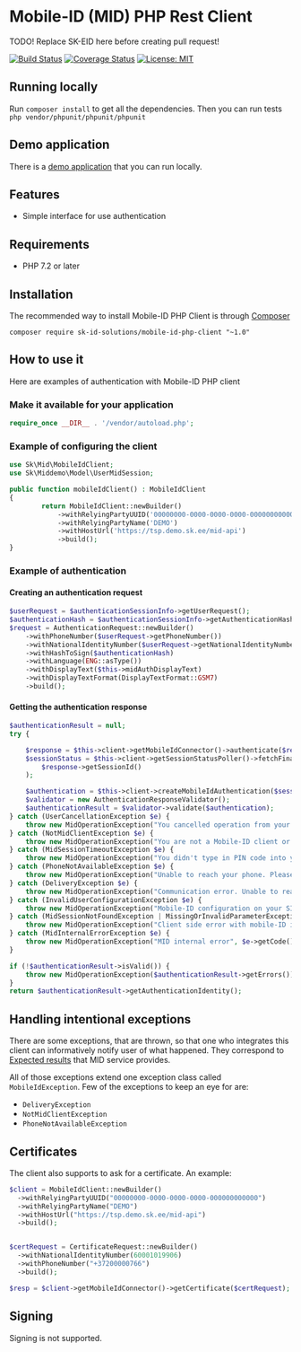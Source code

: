 # Mobile-ID (MID) PHP Rest Client


TODO! Replace SK-EID here before creating pull request!

[![Build Status](https://api.travis-ci.org/mikk125/mid-rest-php-client.svg?branch=master)](https://travis-ci.org/mikk125/mid-rest-php-client)
[![Coverage Status](https://img.shields.io/codecov/c/github/mikk125/mid-rest-php-client.svg)](https://codecov.io/gh/mikk125/mid-rest-php-client)
[![License: MIT](https://img.shields.io/github/license/mashape/apistatus.svg)](https://opensource.org/licenses/MIT)

## Running locally

Run `composer install` to get all the dependencies.
Then you can run tests `php vendor/phpunit/phpunit/phpunit`

## Demo application 

There is a [demo application](https://github.com/SK-EID/mid-rest-php-demo) that you can run locally. 

## Features

* Simple interface for use authentication

 ## Requirements
 
 * PHP 7.2 or later
 
 ## Installation
 
 The recommended way to install Mobile-ID PHP Client is through [Composer](https://getcomposer.org/)
 
 ```
 composer require sk-id-solutions/mobile-id-php-client "~1.0"
 ```
 
## How to use it

Here are examples of authentication with Mobile-ID PHP client

### Make it available for your application

``` PHP
require_once __DIR__ . '/vendor/autoload.php';
```

### Example of configuring the client

``` PHP
use Sk\Mid\MobileIdClient;
use Sk\Middemo\Model\UserMidSession;

public function mobileIdClient() : MobileIdClient
{
        return MobileIdClient::newBuilder()
            ->withRelyingPartyUUID('00000000-0000-0000-0000-000000000000')
            ->withRelyingPartyName('DEMO')
            ->withHostUrl('https://tsp.demo.sk.ee/mid-api')
            ->build();
}
```

### Example of authentication

#### Creating an authentication request

``` PHP
$userRequest = $authenticationSessionInfo->getUserRequest();
$authenticationHash = $authenticationSessionInfo->getAuthenticationHash();
$request = AuthenticationRequest::newBuilder()
    ->withPhoneNumber($userRequest->getPhoneNumber())
    ->withNationalIdentityNumber($userRequest->getNationalIdentityNumber())
    ->withHashToSign($authenticationHash)
    ->withLanguage(ENG::asType())
    ->withDisplayText($this->midAuthDisplayText)
    ->withDisplayTextFormat(DisplayTextFormat::GSM7)
    ->build();
```

#### Getting the authentication response

``` PHP
$authenticationResult = null;
try {

    $response = $this->client->getMobileIdConnector()->authenticate($request);
    $sessionStatus = $this->client->getSessionStatusPoller()->fetchFinalSessionStatus(
        $response->getSessionId()
    );

    $authentication = $this->client->createMobileIdAuthentication($sessionStatus, $authenticationHash);
    $validator = new AuthenticationResponseValidator();
    $authenticationResult = $validator->validate($authentication);
} catch (UserCancellationException $e) {
    throw new MidOperationException("You cancelled operation from your phone.");
} catch (NotMidClientException $e) {
    throw new MidOperationException("You are not a Mobile-ID client or your Mobile-ID certificates are revoked. Please contact your mobile operator.");
} catch (MidSessionTimeoutException $e) {
    throw new MidOperationException("You didn't type in PIN code into your phone or there was a communication error.");
} catch (PhoneNotAvailableException $e) {
    throw new MidOperationException("Unable to reach your phone. Please make sure your phone has mobile coverage.");
} catch (DeliveryException $e) {
    throw new MidOperationException("Communication error. Unable to reach your phone.");
} catch (InvalidUserConfigurationException $e) {
    throw new MidOperationException("Mobile-ID configuration on your SIM card differs from what is configured on service provider's side. Please contact your mobile operator.");
} catch (MidSessionNotFoundException | MissingOrInvalidParameterException | UnauthorizedException $e) {
    throw new MidOperationException("Client side error with mobile-ID integration.", $e->getCode());
} catch (MidInternalErrorException $e) {
    throw new MidOperationException("MID internal error", $e->getCode());
}

if (!$authenticationResult->isValid()) {
    throw new MidOperationException($authenticationResult->getErrors());
}
return $authenticationResult->getAuthenticationIdentity();
```


## Handling intentional exceptions

There are some exceptions, that are thrown, so that one who integrates this client can informatively
notify user of what happened. They correspond to [Expected results](https://github.com/SK-EID/MID/wiki/Test-number-for-automated-testing-in-DEMO#test-numbers-for-automated-testing) that MID service provides.

All of those exceptions extend one exception class called ```MobileIdException```.
Few of the exceptions to keep an eye for are:
* ```DeliveryException```
* ```NotMidClientException```
* ```PhoneNotAvailableException```

## Certificates

The client also supports to ask for a certificate.
 An example:
 ```PHP
$client = MobileIdClient::newBuilder()
   ->withRelyingPartyUUID("00000000-0000-0000-0000-000000000000")
   ->withRelyingPartyName("DEMO")
   ->withHostUrl("https://tsp.demo.sk.ee/mid-api")
   ->build();


$certRequest = CertificateRequest::newBuilder()
   ->withNationalIdentityNumber(60001019906)
   ->withPhoneNumber("+37200000766")
   ->build();

$resp = $client->getMobileIdConnector()->getCertificate($certRequest);
 ```

## Signing

Signing is not supported.
